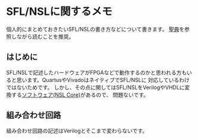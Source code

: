 # SFL/NSLに関するメモ
個人的にまとめておきたいSFL/NSLの書き方などについて書きます。
[聖典](http://www-lab09.kuee.kyoto-u.ac.jp/parthenon/NTT/hajimete/3shou.htm)を参照しながら読むことを推奨。

## はじめに
SFL/NSLで記述したハードウェアがFPGAなどで動作するのかと思われる方もいると思います。QuartusやVivadoはネイティブでSFL/NSLに
対応しているわけではないためです。
しかし、その点に関してはSFL/NSLをVerilogやVHDLに変換する[ソフトウェア(NSL Core)](https://www.overtone.co.jp/support/downloads/)</a>があるので、
問題ないです。

## 組み合わせ回路
組み合わせ回路の記述はVerilogとそこまで変わらないです。